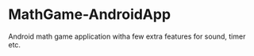 # MathGame-AndroidApp
Android math game application witha  few extra features for sound, timer etc. 

